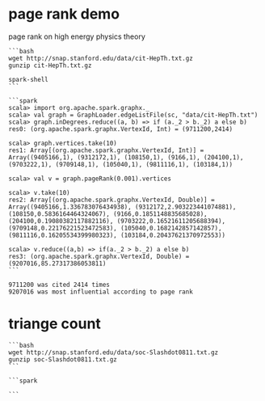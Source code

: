 
# page rank demo

page rank on high energy physics theory

    ```bash
    wget http://snap.stanford.edu/data/cit-HepTh.txt.gz
    gunzip cit-HepTh.txt.gz 

    spark-shell
    ```

    ```spark
    scala> import org.apache.spark.graphx._
    scala> val graph = GraphLoader.edgeListFile(sc, "data/cit-HepTh.txt")
    scala> graph.inDegrees.reduce((a, b) => if (a._2 > b._2) a else b)
    res0: (org.apache.spark.graphx.VertexId, Int) = (9711200,2414)

    scala> graph.vertices.take(10)
    res1: Array[(org.apache.spark.graphx.VertexId, Int)] = Array((9405166,1), (9312172,1), (108150,1), (9166,1), (204100,1), (9703222,1), (9709148,1), (105040,1), (9811116,1), (103184,1))

    scala> val v = graph.pageRank(0.001).vertices

    scala> v.take(10)
    res2: Array[(org.apache.spark.graphx.VertexId, Double)] = Array((9405166,1.336783076434938), (9312172,2.903223441074881), (108150,0.5836164464324067), (9166,0.1851148835685028), (204100,0.19080382117882116), (9703222,0.16521611205688394), (9709148,0.22176221523472583), (105040,0.1682142857142857), (9811116,0.16205534399980323), (103184,0.20437621370972553))

    scala> v.reduce((a,b) => if(a._2 > b._2) a else b)
    res3: (org.apache.spark.graphx.VertexId, Double) = (9207016,85.27317386053811)
    ```

    9711200 was cited 2414 times
    9207016 was most influential according to page rank


# triange count

    ```bash
    wget http://snap.stanford.edu/data/soc-Slashdot0811.txt.gz
    gunzip soc-Slashdot0811.txt.gz
    ```

    ```spark
    
    ```
